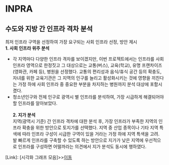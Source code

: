 # INPRA

## 수도와 지방 간 인프라 격차 분석
<p2> 최저 인프라 구역을 선정하여 가장 요구되는 사회 인프라 선정, 방안 제시 </p2>
<br>
**1. 사회 인프라 위주 분석**
* 각 지역마다 다양한 인프라 격차를 보이겠지만, 이번 프로젝트에서는 인프라를 사회 인프라 영역으로 한정짓고 그 대상으로는 교통(버스), 교육(학교), 유명 프랜차이즈(영화관, 카페 등), 병원을 선정했다. 교통의 편리성과 음식/휴식 공간 등의 확충도, 자녀를 위한 교육기관은 그 지역의 인구를 늘리고 활성화시키는 것에 영향을 끼친다는 가정 하에 사회 인프라 중 중요한 부분을 차지하는 병원까지 분석 대상에 포함시켰다.
* 청소년인구와 전체 인구로 광역시 별 인프라를 분석하여, 가장 시급하게 해결되어야할 인프라를 알아보았다.
<br> <br>
**2. 지가 분석** <br>
지역(광역시 기준) 간 인프라 격차에 대한 분석 후, 가장 인프라가 부족한 지역의 인프라 확충을 위한 방안으로 토지가를 선택했다. 지역 중 산업 종목이나 기타 지역 특색에 따라 인프라 구성이 시급한 구역이 있을 거라는 가정 하에 지역 특색을 고려. 발 빠르게 인프라를 구축할 수 있도록 하는 방안으로 지가가 낮은 지역에 우선적으로 인프라를 구성하면 어떨까라는 의견에서 지가 분석도 동시에 행하였다. <br>

[Link]: [시각화 그래프 모음]>>[이동](./graph)
